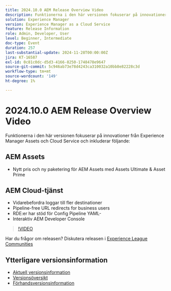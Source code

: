 ```yaml
---
title: 2024.10.0 AEM Release Overview Video
description: Funktionerna i den här versionen fokuserar på innovationer från Experience Manager Assets och Cloud Service och innehåller följande:AEM Assets New Pricing and packaging for AEM Assets with Assets Ultimate & Asset PrimeAEM Cloud Service Forward logs to more destination Pipeline-free URL redirects for business users ​ RDEs support Config Pipeline YAMLs ​ Interactive AEM Developer Console
solution: Experience Manager
version: Experience Manager as a Cloud Service
feature: Release Information
role: Admin, Developer, User
level: Beginner, Intermediate
doc-type: Event
duration: 257
last-substantial-update: 2024-11-28T00:00:00Z
jira: KT-16587
exl-id: 0c81c0dc-d5d3-4166-8250-1748478e9647
source-git-commit: 5c946ab73e78d4243ca310032a10bb8e82228c3d
workflow-type: tm+mt
source-wordcount: '149'
ht-degree: 1%

---
```


# 2024.10.0 AEM Release Overview Video

Funktionerna i den här versionen fokuserar på innovationer från Experience Manager Assets och Cloud Service och inkluderar följande:

## AEM Assets

* Nytt pris och ny paketering för AEM Assets med Assets Ultimate &amp; Asset Prime

## AEM Cloud-tjänst

* Vidarebefordra loggar till fler destinationer
* Pipeline-free URL redirects for business users &#x200B;
* RDE:er har stöd för Config Pipeline YAML-&#x200B;
* Interaktiv AEM Developer Console

>[!VIDEO](https://video.tv.adobe.com/v/3440501/?learn=on&enablevpops)

Har du frågor om releasen?  Diskutera releasen i [Experience League Communities](https://adobe.ly/3ZgKGmh)

## Ytterligare versionsinformation

* [Aktuell versionsinformation](https://experienceleague.adobe.com/docs/experience-manager-cloud-service/content/release-notes/home.html)
* [Versionsöversikt](https://experienceleague.adobe.com/docs/experience-manager-release-information/aem-release-updates/update-releases-roadmap.html)
* [Förhandsversionsinformation](https://experienceleague.adobe.com/docs/experience-manager-cloud-service/content/release-notes/prerelease.html)
